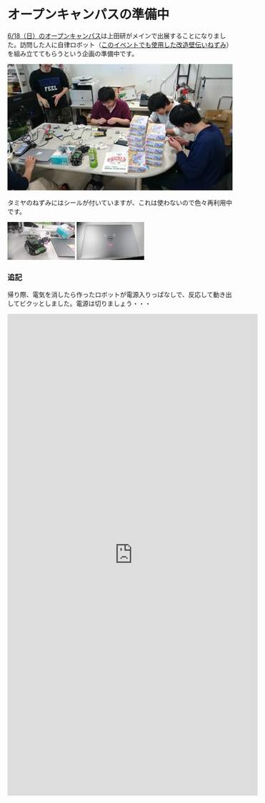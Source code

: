 # オープンキャンパスの準備中
<a href="http://www.it-chiba.ac.jp/admissions/event/oc/201706/">6/18（日）のオープンキャンパス</a>は上田研がメインで出展することになりました。訪問した人に自律ロボット（<a href="https://lab.ueda.tech/?post=02524">このイベントでも使用した改造壁伝いねずみ</a>）を組み立ててもらうという企画の準備中です。

![労働中](2017_06_DSC_0767.jpg)

タミヤのねずみにはシールが付いていますが、これは使わないので色々再利用中です。

<img src="2017_06_DSC_0610.jpg" width="30%" />
<img src="2017_06_DSC_0611.jpg" width="30%" />

<h3>追記</h3>

帰り際、電気を消したら作ったロボットが電源入りっぱなしで、反応して動き出してビクッとしました。電源は切りましょう・・・

<iframe style="border: none; overflow: hidden;background-color: #ffffff;" src="https://www.facebook.com/plugins/video.php?href=https%3A%2F%2Fwww.facebook.com%2Fryueda%2Fvideos%2F10211835757796582%2F&amp;show_text=1&amp;width=560" width="560" height="1080" frameborder="0" scrolling="no"></iframe>
